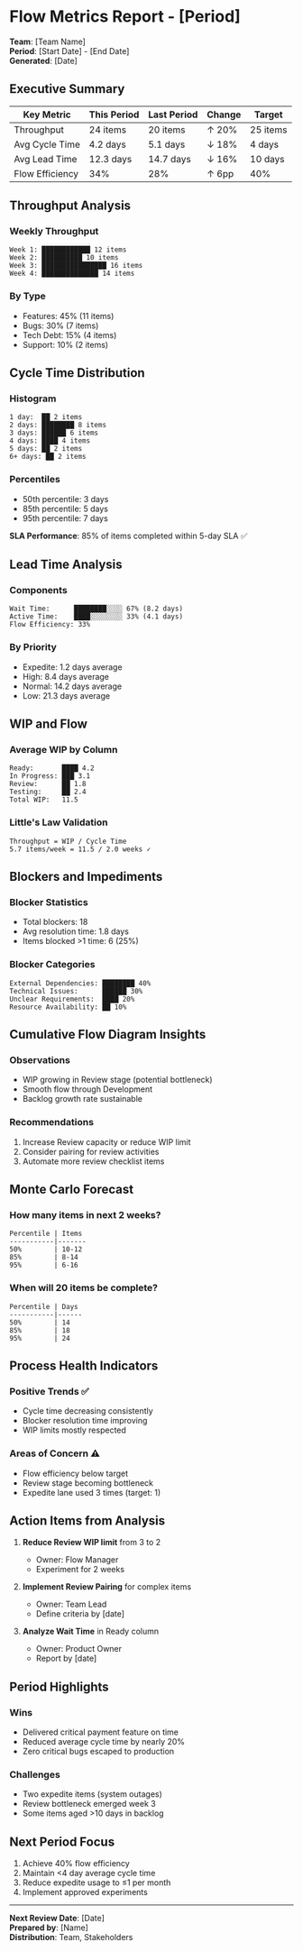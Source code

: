 # Flow Metrics Report - [Period]

**Team**: [Team Name]\
**Period**: [Start Date] - [End Date]\
**Generated**: [Date]

## Executive Summary

| Key Metric      | This Period | Last Period | Change | Target   |
| --------------- | ----------- | ----------- | ------ | -------- |
| Throughput      | 24 items    | 20 items    | ↑ 20%  | 25 items |
| Avg Cycle Time  | 4.2 days    | 5.1 days    | ↓ 18%  | 4 days   |
| Avg Lead Time   | 12.3 days   | 14.7 days   | ↓ 16%  | 10 days  |
| Flow Efficiency | 34%         | 28%         | ↑ 6pp  | 40%      |

## Throughput Analysis

### Weekly Throughput

```
Week 1: ████████████ 12 items
Week 2: ██████████ 10 items  
Week 3: ████████████████ 16 items
Week 4: ██████████████ 14 items
```

### By Type

- Features: 45% (11 items)
- Bugs: 30% (7 items)
- Tech Debt: 15% (4 items)
- Support: 10% (2 items)

## Cycle Time Distribution

### Histogram

```
1 day:  ██ 2 items
2 days: ████████ 8 items
3 days: ██████ 6 items
4 days: ████ 4 items
5 days: ██ 2 items
6+ days: ██ 2 items
```

### Percentiles

- 50th percentile: 3 days
- 85th percentile: 5 days
- 95th percentile: 7 days

**SLA Performance**: 85% of items completed within 5-day SLA ✅

## Lead Time Analysis

### Components

```
Wait Time:      ████████░░░░ 67% (8.2 days)
Active Time:    ████░░░░░░░░ 33% (4.1 days)
Flow Efficiency: 33%
```

### By Priority

- Expedite: 1.2 days average
- High: 8.4 days average
- Normal: 14.2 days average
- Low: 21.3 days average

## WIP and Flow

### Average WIP by Column

```
Ready:       ████ 4.2
In Progress: ███ 3.1
Review:      ██ 1.8
Testing:     ██ 2.4
Total WIP:   11.5
```

### Little's Law Validation

```
Throughput = WIP / Cycle Time
5.7 items/week = 11.5 / 2.0 weeks ✓
```

## Blockers and Impediments

### Blocker Statistics

- Total blockers: 18
- Avg resolution time: 1.8 days
- Items blocked >1 time: 6 (25%)

### Blocker Categories

```
External Dependencies: ████████ 40%
Technical Issues:      ██████ 30%
Unclear Requirements:  ████ 20%
Resource Availability: ██ 10%
```

## Cumulative Flow Diagram Insights

### Observations

- WIP growing in Review stage (potential bottleneck)
- Smooth flow through Development
- Backlog growth rate sustainable

### Recommendations

1. Increase Review capacity or reduce WIP limit
2. Consider pairing for review activities
3. Automate more review checklist items

## Monte Carlo Forecast

### How many items in next 2 weeks?

```
Percentile | Items
-----------|-------
50%        | 10-12
85%        | 8-14
95%        | 6-16
```

### When will 20 items be complete?

```
Percentile | Days
-----------|------
50%        | 14
85%        | 18
95%        | 24
```

## Process Health Indicators

### Positive Trends ✅

- Cycle time decreasing consistently
- Blocker resolution time improving
- WIP limits mostly respected

### Areas of Concern ⚠️

- Flow efficiency below target
- Review stage becoming bottleneck
- Expedite lane used 3 times (target: 1)

## Action Items from Analysis

1. **Reduce Review WIP limit** from 3 to 2
   - Owner: Flow Manager
   - Experiment for 2 weeks

2. **Implement Review Pairing** for complex items
   - Owner: Team Lead
   - Define criteria by [date]

3. **Analyze Wait Time** in Ready column
   - Owner: Product Owner
   - Report by [date]

## Period Highlights

### Wins

- Delivered critical payment feature on time
- Reduced average cycle time by nearly 20%
- Zero critical bugs escaped to production

### Challenges

- Two expedite items (system outages)
- Review bottleneck emerged week 3
- Some items aged >10 days in backlog

## Next Period Focus

1. Achieve 40% flow efficiency
2. Maintain <4 day average cycle time
3. Reduce expedite usage to ≤1 per month
4. Implement approved experiments

---

**Next Review Date**: [Date]\
**Prepared by**: [Name]\
**Distribution**: Team, Stakeholders
